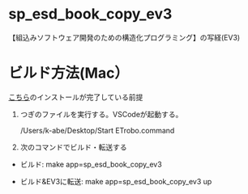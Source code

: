 # sp_esd_book_copy_ev3
【組込みソフトウェア開発のための構造化プログラミング】の写経(EV3)

# ビルド方法(Mac）
[こちら](https://github.com/ETrobocon/etrobo/wiki)のインストールが完了している前提

1. つぎのファイルを実行する。VSCodeが起動する。

    /Users/k-abe/Desktop/Start ETrobo.command

2. 次のコマンドでビルド・転送する
* ビルド: make app=sp_esd_book_copy_ev3

* ビルド&EV3に転送: make app=sp_esd_book_copy_ev3 up
